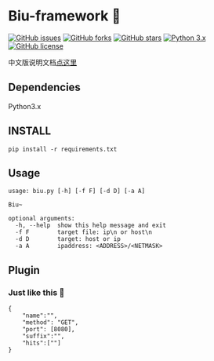# Biu-framework 🚀
[![GitHub issues](https://img.shields.io/github/issues/0xbug/Biu-framework.svg)](https://github.com/0xbug/Biu-framework/issues)
[![GitHub forks](https://img.shields.io/github/forks/0xbug/Biu-framework.svg)](https://github.com/0xbug/Biu-framework/network)
[![GitHub stars](https://img.shields.io/github/stars/0xbug/Biu-framework.svg)](https://github.com/0xbug/Biu-framework/stargazers)
[![Python 3.x](https://img.shields.io/badge/python-3.x-yellow.svg)](https://www.python.org/) 
[![GitHub license](https://img.shields.io/badge/license-GPLv3-blue.svg)](https://raw.githubusercontent.com/0xbug/Biu-framework/master/LICENSE)


中文版说明文档[点这里](https://github.com/0xbug/Biu-framework/blob/master/README_zh.md)

## Dependencies

Python3.x

## INSTALL

```
pip install -r requirements.txt
```

## Usage

```
usage: biu.py [-h] [-f F] [-d D] [-a A]

Biu~

optional arguments:
  -h, --help  show this help message and exit
  -f F        target file: ip\n or host\n
  -d D        target: host or ip
  -a A        ipaddress: <ADDRESS>/<NETMASK>
```

## Plugin

### Just like this 🚀

```
{
    "name":"",
    "method": "GET",
    "port": [8080],
    "suffix":"",
    "hits":[""]
}
```